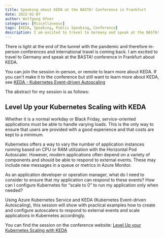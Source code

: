 ```yaml
---
title: Speaking about KEDA at the BASTA! Conference in Frankfurt
date: 2022-02-07
author: Wolfgang Ofner
categories: [Miscellaneous]
tags: [KEDA, Speaking, Public Speaking, Conference]
description: I am excited to travel to Germany and speak at the BASTA! conference in Frankfurt about KEDA.
---
```


There is light at the end of the tunnel with the pandemic and therefore in-person conferences and international travel is coming back. I am excited to travel to Germany and speak at the BASTA! conference in Frankfurt about KEDA.

You can join the session in-person, or remote to learn more about KEDA. If you can't make it to the conference but still want to learn more about KEDA, see [KEDA - Kubernetes Event-driven Autoscaling](/keda-kubernetes-event-driven-autoscaling)

The abstract for my session is as follows:

## Level Up your Kubernetes Scaling with KEDA

Whether it is a normal workday or Black Friday, service-oriented applications must be able to handle varying loads. This is the only way to ensure that users are provided with a good experience and that costs are kept to a minimum.

Kubernetes offers a way to vary the number of application instances running based on CPU or RAM utilization with the Horizontal Pod Autoscaler. However, modern applications often depend on a variety of components and should be able to respond to external events. These may include new messages in a queue or metrics in Azure Monitor.

As an application developer or operation manager, what do I need to consider to ensure that my application can respond to these events? How can I configure Kubernetes for “scale to 0” to run my application only when needed?

Using Azure Kubernetes Service and KEDA (Kubernetes Event-driven Autoscaling), this session will show with practical examples how to create and configure autoscalers to respond to external events and scale applications in Kubernetes accordingly.

You can find the session on the conference website: <a href="https://basta.net/session/level-up-your-kubernetes-scaling-with-keda" target="_blank" rel="noopener noreferrer">Level Up your Kubernetes Scaling with KEDA</a>